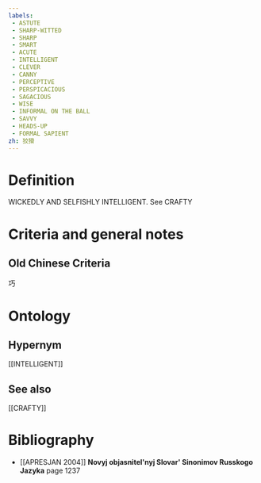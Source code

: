 ```yaml
---
labels: 
 - ASTUTE
 - SHARP-WITTED
 - SHARP
 - SMART
 - ACUTE
 - INTELLIGENT
 - CLEVER
 - CANNY
 - PERCEPTIVE
 - PERSPICACIOUS
 - SAGACIOUS
 - WISE
 - INFORMAL ON THE BALL
 - SAVVY
 - HEADS-UP
 - FORMAL SAPIENT
zh: 狡猾
---
```


# Definition
WICKEDLY AND SELFISHLY INTELLIGENT. See CRAFTY
# Criteria and general notes
## Old Chinese Criteria
巧
# Ontology

## Hypernym
[[INTELLIGENT]]
## See also
[[CRAFTY]]
# Bibliography
- [[APRESJAN 2004]]
**Novyj objasnitel'nyj Slovar' Sinonimov Russkogo Jazyka** page 1237
